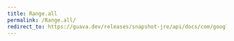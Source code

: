 ```yaml
---
title: Range.all
permalink: /Range.all/
redirect_to: https://guava.dev/releases/snapshot-jre/api/docs/com/google/common/collect/Range.html#all--
---
```


